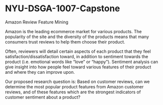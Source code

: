 # NYU-DSGA-1007-Capstone
Amazon Review Feature Mining

Amazon is the leading ecommerce market for various products. The popularity of the site and the diversity of the products means that many consumers trust reviews to help them choose their product. 



Often, reviewers will detail certain aspects of each product that they feel satisfaction/dissatisfaction toward, in addition to sentiment towards the product (i.e. emotional words like “love” or “happy”). Sentiment analysis can give insight into how people feel toward various features of their product and where they can improve upon. 


Our proposed research question is: Based on customer reviews, can we determine the most popular product features from Amazon customer reviews, and of these features which are the strongest indicators of customer sentiment about a product? 

